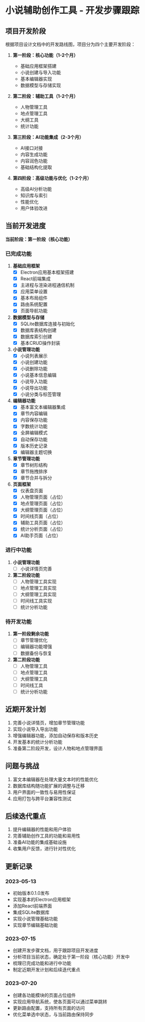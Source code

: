 # 小说辅助创作工具 - 开发步骤跟踪

## 项目开发阶段

根据项目设计文档中的开发路线图，项目分为四个主要开发阶段：

1. **第一阶段：核心功能（1-2个月）**
   - 基础应用框架搭建
   - 小说创建与导入功能
   - 基本编辑器实现
   - 数据模型与存储实现

2. **第二阶段：辅助工具（1-2个月）**
   - 人物管理工具
   - 地点管理工具
   - 大纲工具
   - 统计功能

3. **第三阶段：AI功能集成（2-3个月）**
   - AI接口对接
   - 内容生成功能
   - 内容润色功能
   - 基础结构化提取

4. **第四阶段：高级功能与优化（1-2个月）**
   - 高级AI分析功能
   - 知识库与索引
   - 性能优化
   - 用户体验改进

## 当前开发进度

**当前阶段：第一阶段（核心功能）**

### 已完成功能

1. **基础应用框架**
   - [x] Electron应用基本框架搭建
   - [x] React前端集成
   - [x] 主进程与渲染进程通信机制
   - [x] 应用菜单设置
   - [x] 基本布局组件
   - [x] 路由系统配置
   - [x] 页面导航功能

2. **数据模型与存储**
   - [x] SQLite数据库连接与初始化
   - [x] 数据库表结构创建
   - [x] 数据库索引创建
   - [x] 基本CRUD操作封装

3. **小说管理功能**
   - [x] 小说列表展示
   - [x] 小说创建功能
   - [x] 小说删除功能
   - [x] 小说基本信息编辑
   - [x] 小说导入功能
   - [x] 小说导出功能
   - [x] 小说分类与标签管理

4. **编辑器功能**
   - [x] 基本富文本编辑器集成
   - [x] 章节内容编辑
   - [x] 内容保存功能
   - [x] 字数统计功能
   - [x] 全屏编辑模式
   - [x] 自动保存功能
   - [x] 版本历史记录
   - [x] 编辑器主题切换

5. **章节管理功能**
   - [x] 章节树形结构
   - [x] 章节拖拽排序
   - [x] 章节合并与拆分

6. **页面框架**
   - [x] 仪表盘页面
   - [x] 人物管理页面（占位）
   - [x] 地点管理页面（占位）
   - [x] 大纲管理页面（占位）
   - [x] 时间线页面（占位）
   - [x] 辅助工具页面（占位）
   - [x] 统计分析页面（占位）
   - [x] AI助手页面（占位）

### 进行中功能

1. **小说管理功能**
   - [ ] 小说详情页完善

2. **第二阶段功能**
   - [ ] 人物管理工具实现
   - [ ] 地点管理工具实现
   - [ ] 大纲管理工具实现
   - [ ] 时间线工具实现
   - [ ] 统计分析功能

### 待开发功能

1. **第一阶段剩余功能**
   - [ ] 章节管理优化
   - [ ] 编辑器功能增强
   - [ ] 数据备份与恢复

2. **第二阶段功能**
   - [ ] 人物管理工具
   - [ ] 地点管理工具
   - [ ] 大纲管理工具
   - [ ] 时间线工具
   - [ ] 统计分析功能

## 近期开发计划

1. 完善小说详情页，增加章节管理功能
2. 实现小说导入导出功能
3. 增强编辑器功能，添加自动保存和版本历史
4. 开发基本的统计分析功能
5. 准备第二阶段开发，设计人物和地点管理界面

## 问题与挑战

1. 富文本编辑器在处理大量文本时的性能优化
2. 数据库结构随功能扩展的调整与迁移
3. 用户界面的一致性与易用性保证
4. 应用打包与跨平台兼容性测试

## 后续迭代重点

1. 提升编辑器的性能和用户体验
2. 完善辅助创作工具的功能和易用性
3. 准备AI功能的集成基础设施
4. 收集用户反馈，进行针对性优化

## 更新记录

### 2023-05-13
- 初始版本0.1.0发布
- 实现基本的Electron应用框架
- 添加React前端界面
- 集成SQLite数据库
- 实现小说管理基础功能
- 实现章节编辑基础功能

### 2023-07-15
- 创建开发步骤文档，用于跟踪项目开发进度
- 分析项目当前状态，确定处于第一阶段（核心功能）开发中
- 梳理已完成功能和进行中功能
- 制定近期开发计划和后续迭代重点

### 2023-07-20
- 创建各功能模块的页面占位组件
- 实现应用导航系统，使各页面可以通过菜单跳转
- 更新路由配置，支持所有页面的访问
- 优化菜单选中状态，与当前路由保持同步 